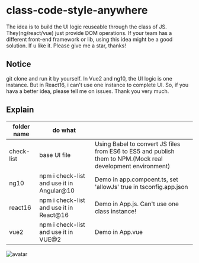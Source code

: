 # class-code-style-anywhere

The idea is to build the UI logic reuseable through the class of JS. They(ng/react/vue) just provide DOM operations. If your team has a different front-end framework or lib, using this idea might be a good solution. If u like it. Please give me a star, thanks!

## Notice

git clone and run it by yourself. In Vue2 and ng10, the UI logic is one instance. But in React16, i can't use one instance to complete UI. So, if you hava a better idea, please tell me on issues. Thank you very much.

## Explain

|folder name|do what||
|-------|--|--|
|check-list|base UI file|Using Babel to convert JS files from ES6 to ES5 and publish them to NPM.(Mock real development environment) |
|ng10|npm i check-list and use it in Angular@10|Demo in app.compoent.ts, set 'allowJs' true in tsconfig.app.json|
|react16|npm i check-list and use it in React@16|Demo in App.js. Can't use one class instance!|
|vue2|npm i check-list and use it in VUE@2|Demo in App.vue|

![avatar](https://user-images.githubusercontent.com/11879742/92328596-6cd5d300-f094-11ea-8b58-8df14dd718c3.png)
